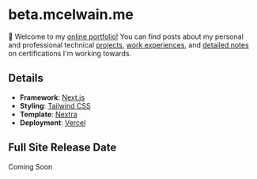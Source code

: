 # beta.mcelwain.me
👋 Welcome to my [online portfolio!](https://beta.mcelwain.me/) You can find posts about my personal and professional technical [projects](https://beta.mcelwain.me/projects), [work experiences](https://beta.mcelwain.me/experience), and [detailed notes](https://beta.mcelwain.me/posts) on certifications I'm working towards.

## Details
- **Framework**: [Next.js](https://nextjs.org/)
- **Styling**: [Tailwind CSS](https://tailwindcss.com/)
- **Template**: [Nextra](https://nextra.site/)
- **Deployment**: [Vercel](https://vercel.com)

## Full Site Release Date
Coming Soon
